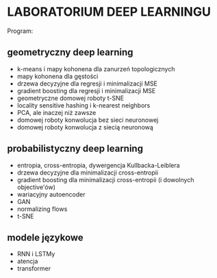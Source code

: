 # LABORATORIUM DEEP LEARNINGU

Program:
## geometryczny deep learning
- k-means i mapy kohonena dla zanurzeń topologicznych
- mapy kohonena dla gęstości
- drzewa decyzyjne dla regresji i minimalizacji MSE
- gradient boosting dla regresji i minimalizacji MSE
- geometryczne domowej roboty t-SNE
- locality sensitive hashing i k-nearest neighbors
- PCA, ale inaczej niż zawsze
- domowej roboty konwolucja bez sieci neuronowej
- domowej roboty konwolucja z siecią neuronową

## probabilistyczny deep learning
- entropia, cross-entropia, dywergencja Kullbacka-Leiblera
- drzewa decyzyjne dla minimalizacji cross-entropii
- gradient boosting dla minimalizacji cross-entropii (i dowolnych objective'ów)
- wariacyjny autoencoder
- GAN
- normalizing flows
- t-SNE

## modele językowe
- RNN i LSTMy
- atencja
- transformer
